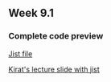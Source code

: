 
## Week 9.1

### Complete code preview
 [Jist file](https://gist.github.com/kumarchetan-1/605e70f8ed8106ff1ba8374673d3a7f0)
 
 [Kirat's lecture slide with jist](https://www.canva.com/design/DAGStTo7_1Y/H-uoNlkdJ2X4P3LbOME45Q/edit)